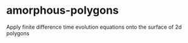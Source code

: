 # amorphous-polygons
Apply finite difference time evolution equations onto the surface of 2d polygons
